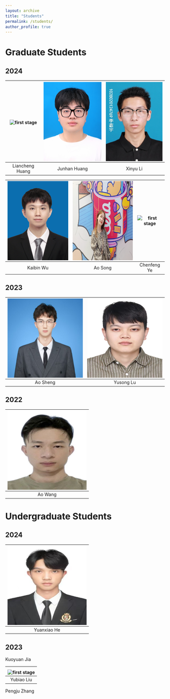 ```yaml
---
layout: archive
title: "Students"
permalink: /students/
author_profile: true
---
```


Graduate Students
======

## 2024

<img align="middle" src="/images/lchuang.jpg" alt="first stage" width=250 height=250/> |<img align="middle" src="/images/jhhuang.jpg" alt="first stage" width=250 height=250/> |<img align="middle" src="/images/xinyuli.jpg" alt="first stage" width=250 height=250/>|
:-----:|:-----:|:-----:|
Liancheng Huang|Junhan Huang|Xinyu Li|


<img align="middle" src="/images/kbwu.jpg" alt="first stage" width=250 height=250/> |<img align="middle" src="/images/asong.jpg" alt="first stage" width=250 height=250/> |<img align="middle" src="/images/cfye.jpg" alt="first stage" width=250 height=250/>|
:-----:|:-----:|:-----:|
Kaibin Wu|Ao Song|Chenfeng Ye|

## 2023
<img align="middle" src="/images/ashen.jpg" alt="first stage" width=250 height=250/> |<img align="middle" src="/images/yslu.jpg" alt="first stage" width=250 height=250/> |
:-----:|:-----:|
Ao Sheng|Yusong Lu|

## 2022
<img align="middle" src="/images/awang.jpg" alt="first stage" width=250 height=250/> |
:-----:|
Ao Wang|

Undergraduate Students
======

## 2024
<img align="middle" src="/images/yxhe.jpg" alt="first stage" width=250 height=250/> |
:-----:|
Yuanxiao He|


## 2023

Kuoyuan Jia

<img align="middle" src="/images/ybliu.jpg" alt="first stage" width=250 height=250/> |
:-----:|
Yubiao Liu|

Pengju Zhang

